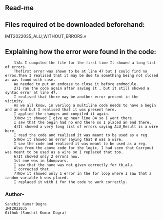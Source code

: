 ## Read-me
## Files required ot be downloaded beforehand:
IMT2022035_ALU_WITHOUT_ERRORS.v


## Explaining how the error were found in the code:
        1)As I compiled the file for the first time It showed a long list of errors.
        Thefirst error was shown to be at line 47 but I could find no erros.Then I realised that it may be due to something being not closed as was found with case.
        We needed to put an endcase to close it before endmodule.
        2)I ran the code again after saving it , but it still showed a syntac error at line 47.
        I realised that there may be another error present in the vicinity.
        As we all know, in verilog a multiline code needs to have a begin and an end but I realised that it was present here.
        I applied the changes and compiled it again.
        3)Now it showed I give up near line 84 so I went there.
        I saw that the begin had no end there so I placed an end there.
        4)It showed a very long list of errors saying ALU_Result is a wire here.
        I read the code and realised it was meant to be used as a reg.
        5)Now it showed an error saying that B was a wire.
        I saw the code and realised it was meant to be used as a reg.
        Also from the above code for the logic, I had seen that Carryout was meant to be used as a wire so I replaced that too.
        6)It showed only 2 errors now.
        1st one was in $dumpvars.
        I saw that the name was not given correctly for tb_alu.
        I corrected that.
        7)Now it showed only 1 error in the for loop where I saw that a random variable k was placed.
        I replaced it with i for the code to work correctly.
        
        
    


### Author-
    Sanchit Kumar Dogra
    IMT2022035
    Github-(Sanchit-Kumar-Dogra)
